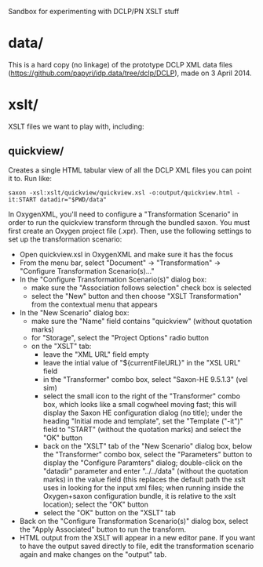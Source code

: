 Sandbox for experimenting with DCLP/PN XSLT stuff

data/
=====

This is a hard copy (no linkage) of the prototype DCLP XML data files (https://github.com/papyri/idp.data/tree/dclp/DCLP), made on 3 April 2014.


xslt/
=====

XSLT files we want to play with, including:

quickview/
----------

Creates a single HTML tabular view of all the DCLP XML files you can point it to. Run like:

    saxon -xsl:xslt/quickview/quickview.xsl -o:output/quickview.html -it:START datadir="$PWD/data"

In OxygenXML, you'll need to configure a "Transformation Scenario" in order to run the quickview transform through the bundled saxon. You must first create an Oxygen project file (.xpr). Then, use the following settings to set up the transformation scenario:

* Open quickview.xsl in OxygenXML and make sure it has the focus
* From the menu bar, select "Document" -> "Transformation" -> "Configure Transformation Scenario(s)..."
* In the "Configure Transformation Scenario(s)" dialog box:
    * make sure the "Association follows selection" check box is selected
    * select the "New" button and then choose "XSLT Transformation" from the contextual menu that appears
* In the "New Scenario" dialog box:
    * make sure the "Name" field contains "quickview" (without quotation marks)
    * for "Storage", select the "Project Options" radio button
    * on the "XSLT" tab:
        * leave the "XML URL" field empty
        * leave the intial value of "${currentFileURL}" in the "XSL URL" field
        * in the "Transformer" combo box, select "Saxon-HE 9.5.1.3" (vel sim)
        * select the small icon to the right of the "Transformer" combo box, which looks like a small cogwheel moving fast; this will display the Saxon HE configuration dialog (no title); under the heading "Initial mode and template", set the "Template ("-it")" field to "START" (without the quotation marks) and select the "OK" button
        * back on the "XSLT" tab of the "New Scenario" dialog box, below the "Transformer" combo box, select the "Parameters" button to display the "Configure Paramters" dialog; double-click on the "datadir" parameter and enter "../../data" (without the quotation marks) in the value field (this replaces the default path the xslt uses in looking for the input xml files; when running inside the Oxygen+saxon configuration bundle, it is relative to the xslt location); select the "OK" button
        * select the "OK" button on the "XSLT" tab
* Back on the "Configure Transformation Scenario(s)" dialog box, select the "Apply Associated" button to run the transform. 
* HTML output from the XSLT will appear in a new editor pane. If you want to have the output saved directly to file, edit the transformation scenario again and make changes on the "output" tab.

  
